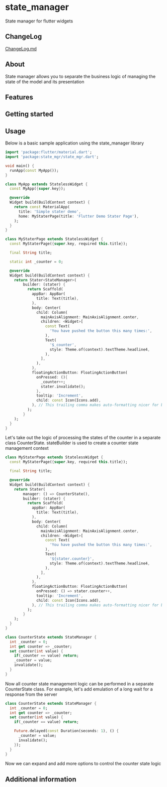 # state_manager

State manager for flutter widgets

## ChangeLog

[ChangeLog.md](CHANGELOG.md)

## About

State manager allows you to separate the business logic of managing the state of the model and its presentation

## Features

## Getting started

## Usage

Below is a basic sample application using the state_manager library

```dart
import 'package:flutter/material.dart';
import 'package:state_mgr/state_mgr.dart';

void main() {
  runApp(const MyApp());
}

class MyApp extends StatelessWidget {
  const MyApp({super.key});

  @override
  Widget build(BuildContext context) {
    return const MaterialApp(
      title: 'Simple stater demo',
      home: MyStaterPage(title: 'Flutter Demo Stater Page'),
    );
  }
}

class MyStaterPage extends StatelessWidget {
  const MyStaterPage({super.key, required this.title});

  final String title;

  static int _counter = 0;

  @override
  Widget build(BuildContext context) {
    return Stater<StateManager>(
        builder: (stater) {
          return Scaffold(
            appBar: AppBar(
              title: Text(title),
            ),
            body: Center(
              child: Column(
                mainAxisAlignment: MainAxisAlignment.center,
                children: <Widget>[
                  const Text(
                    'You have pushed the button this many times:',
                  ),
                  Text(
                    '$_counter',
                    style: Theme.of(context).textTheme.headline4,
                  ),
                ],
              ),
            ),
            floatingActionButton: FloatingActionButton(
              onPressed: (){
                _counter++;
                stater.invalidate();
              },
              tooltip: 'Increment',
              child: const Icon(Icons.add),
            ), // This trailing comma makes auto-formatting nicer for build methods.
          );
        }
    );
  }
}
```

Let's take out the logic of processing the states of the counter in a separate class CounterState.
stateBuilder is used to create a counter state management context

```dart
class MyStaterPage extends StatelessWidget {
  const MyStaterPage({super.key, required this.title});

  final String title;

  @override
  Widget build(BuildContext context) {
    return Stater(
        manager: () => CounterState(),
        builder: (stater) {
          return Scaffold(
            appBar: AppBar(
              title: Text(title),
            ),
            body: Center(
              child: Column(
                mainAxisAlignment: MainAxisAlignment.center,
                children: <Widget>[
                  const Text(
                    'You have pushed the button this many times:',
                  ),
                  Text(
                    '${stater.counter}',
                    style: Theme.of(context).textTheme.headline4,
                  ),
                ],
              ),
            ),
            floatingActionButton: FloatingActionButton(
              onPressed: () => stater.counter++,
              tooltip: 'Increment',
              child: const Icon(Icons.add),
            ), // This trailing comma makes auto-formatting nicer for build methods.
          );
        }
    );
  }
}

class CounterState extends StateManager {
  int _counter = 0;
  int get counter => _counter;
  set counter(int value) {
    if(_counter == value) return;
    _counter = value;
    invalidate();
  }
}
```

Now all counter state management logic can be performed in a separate CounterState class.
For example, let's add emulation of a long wait for a response from the server

```dart
class CounterState extends StateManager {
  int _counter = 0;
  int get counter => _counter;
  set counter(int value) {
    if(_counter == value) return;

    Future.delayed(const Duration(seconds: 1), () {
      _counter = value;
      invalidate();
    });
  }
}
```
Now we can expand and add more options to control the counter state logic

## Additional information

